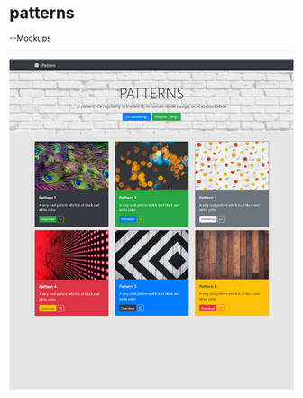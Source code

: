 # patterns

--Mockups

---

![alt text](https://github.com/debanjan-exe/patterns/blob/main/mockup-7.jpg?raw=true)
